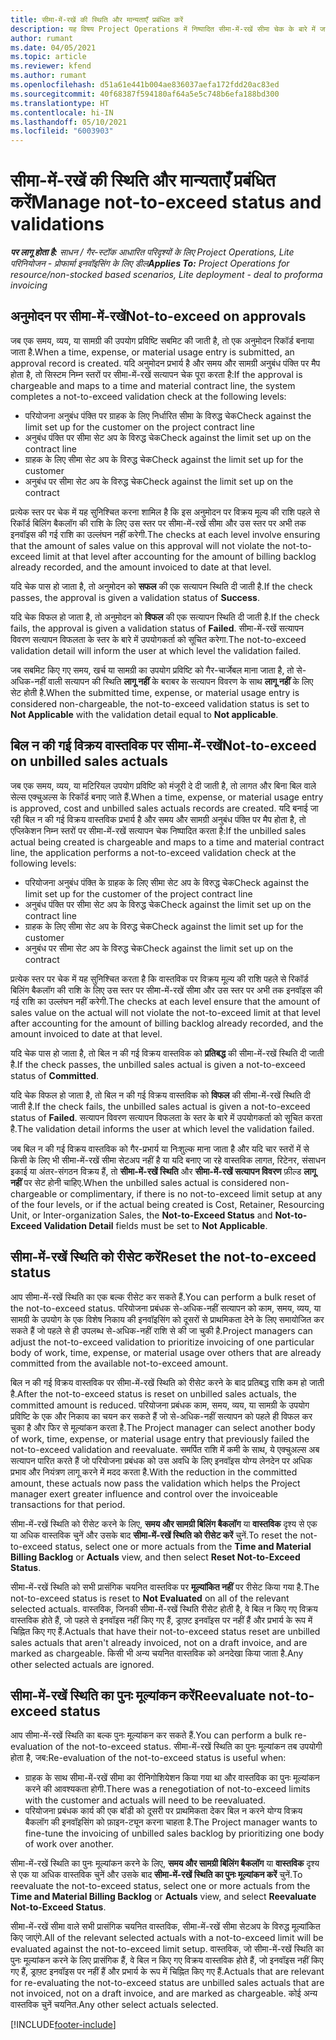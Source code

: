 ```yaml
---
title: सीमा-में-रखें की स्थिति और मान्यताएँ प्रबंधित करें
description: यह विषय Project Operations में निष्पादित सीमा-में-रखें सीमा चेक के बारे में जानकारी प्रदान करता है.
author: rumant
ms.date: 04/05/2021
ms.topic: article
ms.reviewer: kfend
ms.author: rumant
ms.openlocfilehash: d51a61e441b004ae836037aefa172fdd20ac83ed
ms.sourcegitcommit: 40f68387f594180af64a5e5c748b6efa188bd300
ms.translationtype: HT
ms.contentlocale: hi-IN
ms.lasthandoff: 05/10/2021
ms.locfileid: "6003903"
---
```

# <a name="manage-not-to-exceed-status-and-validations"></a><span data-ttu-id="6b740-103">सीमा-में-रखें की स्थिति और मान्यताएँ प्रबंधित करें</span><span class="sxs-lookup"><span data-stu-id="6b740-103">Manage not-to-exceed status and validations</span></span> 

<span data-ttu-id="6b740-104">_**पर लागू होता है:** साधन / गैर-स्टॉक आधारित परिदृश्यों के लिए Project Operations, Lite परिनियोजन - प्रोफार्मा इनवॉइसिंग के लिए डील_</span><span class="sxs-lookup"><span data-stu-id="6b740-104">_**Applies To:** Project Operations for resource/non-stocked based scenarios, Lite deployment - deal to proforma invoicing_</span></span>

## <a name="not-to-exceed-on-approvals"></a><span data-ttu-id="6b740-105">अनुमोदन पर सीमा-में-रखें</span><span class="sxs-lookup"><span data-stu-id="6b740-105">Not-to-exceed on approvals</span></span>

<span data-ttu-id="6b740-106">जब एक समय, व्यय, या सामग्री की उपयोग प्रविष्टि सबमिट की जाती है, तो एक अनुमोदन रिकॉर्ड बनाया जाता है.</span><span class="sxs-lookup"><span data-stu-id="6b740-106">When a time, expense, or material usage entry is submitted, an approval record is created.</span></span> <span data-ttu-id="6b740-107">यदि अनुमोदन प्रभार्य है और समय और सामग्री अनुबंध पंक्ति पर मैप होता है, तो सिस्टम निम्न स्तरों पर सीमा-में-रखें सत्यापन चेक पूरा करता है:</span><span class="sxs-lookup"><span data-stu-id="6b740-107">If the approval is chargeable and maps to a time and material contract line, the system completes a not-to-exceed validation check at the following levels:</span></span>

  - <span data-ttu-id="6b740-108">परियोजना अनुबंध पंक्ति पर ग्राहक के लिए निर्धारित सीमा के विरुद्ध चेक</span><span class="sxs-lookup"><span data-stu-id="6b740-108">Check against the limit set up for the customer on the project contract line</span></span>
  - <span data-ttu-id="6b740-109">अनुबंध पंक्ति पर सीमा सेट अप के विरुद्ध चेक</span><span class="sxs-lookup"><span data-stu-id="6b740-109">Check against the limit set up on the contract line</span></span>
  - <span data-ttu-id="6b740-110">ग्राहक के लिए सीमा सेट अप के विरुद्ध चेक</span><span class="sxs-lookup"><span data-stu-id="6b740-110">Check against the limit set up for the customer</span></span>
  - <span data-ttu-id="6b740-111">अनुबंध पर सीमा सेट अप के विरुद्ध चेक</span><span class="sxs-lookup"><span data-stu-id="6b740-111">Check against the limit set up on the contract</span></span>

<span data-ttu-id="6b740-112">प्रत्येक स्तर पर चेक में यह सुनिश्चित करना शामिल है कि इस अनुमोदन पर विक्रय मूल्य की राशि पहले से रिकॉर्ड बिलिंग बैकलॉग की राशि के लिए उस स्तर पर सीमा-में-रखें सीमा और उस स्तर पर अभी तक इनवॉइस की गई राशि का उल्लंघन नहीं करेगी.</span><span class="sxs-lookup"><span data-stu-id="6b740-112">The checks at each level involve ensuring that the amount of sales value on this approval will not violate the not-to-exceed limit at that level after accounting for the amount of billing backlog already recorded, and the amount invoiced to date at that level.</span></span>

<span data-ttu-id="6b740-113">यदि चेक पास हो जाता है, तो अनुमोदन को **सफल** की एक सत्यापन स्थिति दी जाती है.</span><span class="sxs-lookup"><span data-stu-id="6b740-113">If the check passes, the approval is given a validation status of **Success**.</span></span>

<span data-ttu-id="6b740-114">यदि चेक विफल हो जाता है, तो अनुमोदन को **विफल** की एक सत्यापन स्थिति दी जाती है.</span><span class="sxs-lookup"><span data-stu-id="6b740-114">If the check fails, the approval is given a validation status of **Failed**.</span></span> <span data-ttu-id="6b740-115">सीमा-में-रखें सत्यापन विवरण सत्यापन विफलता के स्तर के बारे में उपयोगकर्ता को सूचित करेगा.</span><span class="sxs-lookup"><span data-stu-id="6b740-115">The not-to-exceed validation detail will inform the user at which level the validation failed.</span></span>

<span data-ttu-id="6b740-116">जब सबमिट किए गए समय, खर्च या सामग्री का उपयोग प्रविष्टि को गैर-चार्जेबल माना जाता है, तो से-अधिक-नहीं वाली सत्यापन की स्थिति **लागू नहीं** के बराबर के सत्यापन विवरण के साथ **लागू नहीं** के लिए सेट होती है.</span><span class="sxs-lookup"><span data-stu-id="6b740-116">When the submitted time, expense, or material usage entry is considered non-chargeable, the not-to-exceed validation status is set to **Not Applicable** with the validation detail equal to **Not applicable**.</span></span>

## <a name="not-to-exceed-on-unbilled-sales-actuals"></a><span data-ttu-id="6b740-117">बिल न की गई विक्रय वास्तविक पर सीमा-में-रखें</span><span class="sxs-lookup"><span data-stu-id="6b740-117">Not-to-exceed on unbilled sales actuals</span></span>

<span data-ttu-id="6b740-118">जब एक समय, व्यय, या मटिरियल उपयोग प्रविष्टि को मंजूरी दे दी जाती है, तो लागत और बिना बिल वाले सेल्स एक्चुअल्स के रिकॉर्ड बनाए जाते हैं.</span><span class="sxs-lookup"><span data-stu-id="6b740-118">When a time, expense, or material usage entry is approved, cost and unbilled sales actuals records are created.</span></span> <span data-ttu-id="6b740-119">यदि बनाई जा रही बिल न की गई विक्रय वास्तविक प्रभार्य है और समय और सामग्री अनुबंध पंक्ति पर मैप होता है, तो एप्लिकेशन निम्न स्तरों पर सीमा-में-रखें सत्यापन चेक निष्पादित करता है:</span><span class="sxs-lookup"><span data-stu-id="6b740-119">If the unbilled sales actual being created is chargeable and maps to a time and material contract line, the application performs a not-to-exceed validation check at the following levels:</span></span>

  - <span data-ttu-id="6b740-120">परियोजना अनुबंध पंक्ति के ग्राहक के लिए सीमा सेट अप के विरुद्ध चेक</span><span class="sxs-lookup"><span data-stu-id="6b740-120">Check against the limit set up for the customer of the project contract line</span></span>
  - <span data-ttu-id="6b740-121">अनुबंध पंक्ति पर सीमा सेट अप के विरुद्ध चेक</span><span class="sxs-lookup"><span data-stu-id="6b740-121">Check against the limit set up on the contract line</span></span>
  - <span data-ttu-id="6b740-122">ग्राहक के लिए सीमा सेट अप के विरुद्ध चेक</span><span class="sxs-lookup"><span data-stu-id="6b740-122">Check against the limit set up for the customer</span></span>
  - <span data-ttu-id="6b740-123">अनुबंध पर सीमा सेट अप के विरुद्ध चेक</span><span class="sxs-lookup"><span data-stu-id="6b740-123">Check against the limit set up on the contract</span></span>

<span data-ttu-id="6b740-124">प्रत्येक स्तर पर चेक में यह सुनिश्चित करता है कि वास्तविक पर विक्रय मूल्य की राशि पहले से रिकॉर्ड बिलिंग बैकलॉग की राशि के लिए उस स्तर पर सीमा-में-रखें सीमा और उस स्तर पर अभी तक इनवॉइस की गई राशि का उल्लंघन नहीं करेगी.</span><span class="sxs-lookup"><span data-stu-id="6b740-124">The checks at each level ensure that the amount of sales value on the actual will not violate the not-to-exceed limit at that level after accounting for the amount of billing backlog already recorded, and the amount invoiced to date at that level.</span></span>

<span data-ttu-id="6b740-125">यदि चेक पास हो जाता है, तो बिल न की गई विक्रय वास्तविक को **प्रतिबद्ध** की सीमा-में-रखें स्थिति दी जाती है.</span><span class="sxs-lookup"><span data-stu-id="6b740-125">If the check passes, the unbilled sales actual is given a not-to-exceed status of **Committed**.</span></span>

<span data-ttu-id="6b740-126">यदि चेक विफल हो जाता है, तो बिल न की गई विक्रय वास्तविक को **विफल** की सीमा-में-रखें स्थिति दी जाती है.</span><span class="sxs-lookup"><span data-stu-id="6b740-126">If the check fails, the unbilled sales actual is given a not-to-exceed status of **Failed**.</span></span> <span data-ttu-id="6b740-127">सत्यापन विवरण सत्यापन विफलता के स्तर के बारे में उपयोगकर्ता को सूचित करता है.</span><span class="sxs-lookup"><span data-stu-id="6b740-127">The validation detail informs the user at which level the validation failed.</span></span>

<span data-ttu-id="6b740-128">जब बिल न की गई विक्रय वास्तविक को गैर-प्रभार्य या निःशुल्क माना जाता है और यदि चार स्तरों में से किसी के लिए भी सीमा-में-रखें सीमा सेटअप नहीं है या यदि बनाए जा रहे वास्तविक लागत, रिटेनर, संसाधन इकाई या अंतर-संगठन विक्रय हैं, तो **सीमा-में-रखें स्थिति** और **सीमा-में-रखें सत्यापन विवरण** फ़ील्ड **लागू नहीं** पर सेट होनी चाहिए.</span><span class="sxs-lookup"><span data-stu-id="6b740-128">When the unbilled sales actual is considered non-chargeable or complimentary, if there is no not-to-exceed limit setup at any of the four levels, or if the actual being created is Cost, Retainer, Resourcing Unit, or Inter-organization Sales, the **Not-to-Exceed Status** and **Not-to-Exceed Validation Detail** fields must be set to **Not Applicable**.</span></span>

## <a name="reset-the-not-to-exceed-status"></a><span data-ttu-id="6b740-129">सीमा-में-रखें स्थिति को रीसेट करें</span><span class="sxs-lookup"><span data-stu-id="6b740-129">Reset the not-to-exceed status</span></span>

<span data-ttu-id="6b740-130">आप सीमा-में-रखें स्थिति का एक बल्क रीसेट कर सकते हैं.</span><span class="sxs-lookup"><span data-stu-id="6b740-130">You can perform a bulk reset of the not-to-exceed status.</span></span> <span data-ttu-id="6b740-131">परियोजना प्रबंधक से-अधिक-नहीं सत्यापन को काम, समय, व्यय, या सामग्री के उपयोग के एक विशेष निकाय की इनवॉइसिंग को दूसरों से प्राथमिकता देने के लिए समायोजित कर सकते हैं जो पहले से ही उपलब्ध से-अधिक-नहीं राशि से की जा चुकी है.</span><span class="sxs-lookup"><span data-stu-id="6b740-131">Project managers can adjust the not-to-exceed validation to prioritize invoicing of one particular body of work, time, expense, or material usage over others that are already committed from the available not-to-exceed amount.</span></span>

<span data-ttu-id="6b740-132">बिल न की गई विक्रय वास्तविक पर सीमा-में-रखें स्थिति को रीसेट करने के बाद प्रतिबद्ध राशि कम हो जाती है.</span><span class="sxs-lookup"><span data-stu-id="6b740-132">After the not-to-exceed status is reset on unbilled sales actuals, the committed amount is reduced.</span></span> <span data-ttu-id="6b740-133">परियोजना प्रबंधक काम, समय, व्यय, या सामग्री के उपयोग प्रविष्टि के एक और निकाय का चयन कर सकते हैं जो से-अधिक-नहीं सत्यापन को पहले ही विफल कर चुका है और फिर से मूल्यांकन करता है.</span><span class="sxs-lookup"><span data-stu-id="6b740-133">The Project manager can select another body of work, time, expense, or material usage entry that previously failed the not-to-exceed validation and reevaluate.</span></span> <span data-ttu-id="6b740-134">समर्पित राशि में कमी के साथ, ये एक्चुअल्स अब सत्यापन पारित करते हैं जो परियोजना प्रबंधक को उस अवधि के लिए इनवॉइस योग्य लेनदेन पर अधिक प्रभाव और नियंत्रण लागू करने में मदद करता है.</span><span class="sxs-lookup"><span data-stu-id="6b740-134">With the reduction in the committed amount, these actuals now pass the validation which helps the Project manager exert greater influence and control over the invoiceable transactions for that period.</span></span>

<span data-ttu-id="6b740-135">सीमा-में-रखें स्थिति को रीसेट करने के लिए, **समय और सामग्री बिलिंग बैकलॉग** या **वास्तविक** दृश्य से एक या अधिक वास्तविक चुनें और उसके बाद **सीमा-में-रखें स्थिति को रीसेट करें** चुनें.</span><span class="sxs-lookup"><span data-stu-id="6b740-135">To reset the not-to-exceed status, select one or more actuals from the **Time and Material Billing Backlog** or **Actuals** view, and then select **Reset Not-to-Exceed Status**.</span></span>

<span data-ttu-id="6b740-136">सीमा-में-रखें स्थिति को सभी प्रासंगिक चयनित वास्तविक पर **मूल्यांकित नहीं** पर रीसेट किया गया है.</span><span class="sxs-lookup"><span data-stu-id="6b740-136">The not-to-exceed status is reset to **Not Evaluated** on all of the relevant selected actuals.</span></span> <span data-ttu-id="6b740-137">वास्तविक, जिनकी सीमा-में-रखें स्थिति रीसेट होती है, वे बिल न किए गए विक्रय वास्तविक होते हैं, जो पहले से इनवॉइस नहीं किए गए हैं, ड्राफ़्ट इनवॉइस पर नहीं हैं और प्रभार्य के रूप में चिह्नित किए गए हैं.</span><span class="sxs-lookup"><span data-stu-id="6b740-137">Actuals that have their not-to-exceed status reset are unbilled sales actuals that aren't already invoiced, not on a draft invoice, and are marked as chargeable.</span></span> <span data-ttu-id="6b740-138">किसी भी अन्य चयनित वास्तविक को अनदेखा किया जाता है.</span><span class="sxs-lookup"><span data-stu-id="6b740-138">Any other selected actuals are ignored.</span></span>

## <a name="reevaluate-not-to-exceed-status"></a><span data-ttu-id="6b740-139">सीमा-में-रखें स्थिति का पुनः मूल्यांकन करें</span><span class="sxs-lookup"><span data-stu-id="6b740-139">Reevaluate not-to-exceed status</span></span>

<span data-ttu-id="6b740-140">आप सीमा-में-रखें स्थिति का बल्क पुनः मूल्यांकन कर सकते हैं.</span><span class="sxs-lookup"><span data-stu-id="6b740-140">You can perform a bulk re-evaluation of the not-to-exceed status.</span></span> <span data-ttu-id="6b740-141">सीमा-में-रखें स्थिति का पुनः मूल्यांकन तब उपयोगी होता है, जब:</span><span class="sxs-lookup"><span data-stu-id="6b740-141">Re-evaluation of the not-to-exceed status is useful when:</span></span>

  - <span data-ttu-id="6b740-142">ग्राहक के साथ सीमा-में-रखें सीमा का रीनिगोशियेशन किया गया था और वास्तविक का पुनः मूल्यांकन करने की आवश्यकता होगी.</span><span class="sxs-lookup"><span data-stu-id="6b740-142">There was a renegotiation of not-to-exceed limits with the customer and actuals will need to be reevaluated.</span></span>
  - <span data-ttu-id="6b740-143">परियोजना प्रबंधक कार्य की एक बॉडी को दूसरी पर प्राथमिकता देकर बिल न करने योग्य विक्रय बैकलॉग की इनवॉइसिंग को फ़ाइन-ट्यून करना चाहता है.</span><span class="sxs-lookup"><span data-stu-id="6b740-143">The Project manager wants to fine-tune the invoicing of unbilled sales backlog by prioritizing one body of work over another.</span></span>

<span data-ttu-id="6b740-144">सीमा-में-रखें स्थिति का पुनः मूल्यांकन करने के लिए, **समय और सामग्री बिलिंग बैकलॉग** या **वास्तविक** दृश्य से एक या अधिक वास्तविक चुनें और उसके बाद **सीमा-में-रखें स्थिति का पुनः मूल्यांकन करें** चुनें.</span><span class="sxs-lookup"><span data-stu-id="6b740-144">To reevaluate the not-to-exceed status, select one or more actuals from the **Time and Material Billing Backlog** or **Actuals** view, and select **Reevaluate Not-to-Exceed Status**.</span></span>

<span data-ttu-id="6b740-145">सीमा-में-रखें सीमा वाले सभी प्रासंगिक चयनित वास्तविक, सीमा-में-रखें सीमा सेटअप के विरुद्ध मूल्यांकित किए जाएंगे.</span><span class="sxs-lookup"><span data-stu-id="6b740-145">All of the relevant selected actuals with a not-to-exceed limit will be evaluated against the not-to-exceed limit setup.</span></span> <span data-ttu-id="6b740-146">वास्तविक, जो सीमा-में-रखें स्थिति का पुनः मूल्यांकन करने के लिए प्रासंगिक हैं, वे बिल न किए गए विक्रय वास्तविक होते हैं, जो इनवॉइस नहीं किए गए हैं, ड्राफ़्ट इनवॉइस पर नहीं हैं और प्रभार्य के रूप में चिह्नित किए गए हैं.</span><span class="sxs-lookup"><span data-stu-id="6b740-146">Actuals that are relevant for re-evaluating the not-to-exceed status are unbilled sales actuals that are not invoiced, not on a draft invoice, and are marked as chargeable.</span></span> <span data-ttu-id="6b740-147">कोई अन्य वास्तविक चुनें चयनित.</span><span class="sxs-lookup"><span data-stu-id="6b740-147">Any other select actuals selected.</span></span>


[!INCLUDE[footer-include](../../includes/footer-banner.md)]
